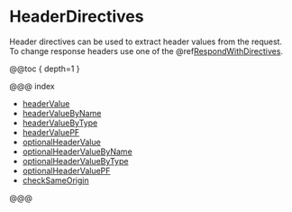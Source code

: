 <a id="headerdirectives-java"></a>
# HeaderDirectives

Header directives can be used to extract header values from the request. To change
response headers use one of the @ref[RespondWithDirectives](../respond-with-directives/index.md#respondwithdirectives-java).

@@toc { depth=1 }

@@@ index

* [headerValue](headerValue.md)
* [headerValueByName](headerValueByName.md)
* [headerValueByType](headerValueByType.md)
* [headerValuePF](headerValuePF.md)
* [optionalHeaderValue](optionalHeaderValue.md)
* [optionalHeaderValueByName](optionalHeaderValueByName.md)
* [optionalHeaderValueByType](optionalHeaderValueByType.md)
* [optionalHeaderValuePF](optionalHeaderValuePF.md)
* [checkSameOrigin](checkSameOrigin.md)

@@@